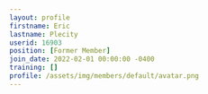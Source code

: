 ```yaml
---
layout: profile
firstname: Eric
lastname: Plecity
userid: 16903
position: [Former Member]
join_date: 2022-02-01 00:00:00 -0400
training: []
profile: /assets/img/members/default/avatar.png
---
```


